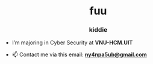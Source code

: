 <h1 align="center">fuu</h1>
<h3 align="center">kiddie</h3>

- I’m majoring in Cyber Security at **VNU-HCM.UIT**

- 📫 Contact me via this email: **ny4npa5ub@gmail.com**

